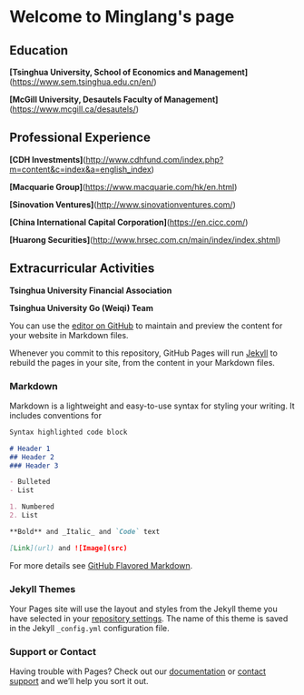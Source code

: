 # Welcome to Minglang's page

## Education
**[Tsinghua University, School of Economics and Management]**(https://www.sem.tsinghua.edu.cn/en/)

**[McGill University, Desautels Faculty of Management]**(https://www.mcgill.ca/desautels/)

## Professional Experience

**[CDH Investments]**(http://www.cdhfund.com/index.php?m=content&c=index&a=english_index)

**[Macquarie Group]**(https://www.macquarie.com/hk/en.html)

**[Sinovation Ventures]**(http://www.sinovationventures.com/)

**[China International Capital Corporation]**(https://en.cicc.com/)

**[Huarong Securities]**(http://www.hrsec.com.cn/main/index/index.shtml)

## Extracurricular Activities

**Tsinghua University Financial Association**

**Tsinghua University Go (Weiqi) Team**






















You can use the [editor on GitHub](https://github.com/yangml16/minglang.cv/edit/master/index.md) to maintain and preview the content for your website in Markdown files.

Whenever you commit to this repository, GitHub Pages will run [Jekyll](https://jekyllrb.com/) to rebuild the pages in your site, from the content in your Markdown files.

### Markdown

Markdown is a lightweight and easy-to-use syntax for styling your writing. It includes conventions for

```markdown
Syntax highlighted code block

# Header 1
## Header 2
### Header 3

- Bulleted
- List

1. Numbered
2. List

**Bold** and _Italic_ and `Code` text

[Link](url) and ![Image](src)
```

For more details see [GitHub Flavored Markdown](https://guides.github.com/features/mastering-markdown/).

### Jekyll Themes

Your Pages site will use the layout and styles from the Jekyll theme you have selected in your [repository settings](https://github.com/yangml16/minglang.cv/settings). The name of this theme is saved in the Jekyll `_config.yml` configuration file.

### Support or Contact

Having trouble with Pages? Check out our [documentation](https://help.github.com/categories/github-pages-basics/) or [contact support](https://github.com/contact) and we’ll help you sort it out.
